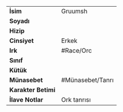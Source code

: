 |  |  |
  |---|---|
  | **İsim** | Gruumsh|
  | **Soyadı** | |
  | **Hizip** | |
  | **Cinsiyet** | Erkek|
  | **Irk** | #Race/Orc|
  | **Sınıf** | |
  | **Kütük** | |
  | **Münasebet** | #Münasebet/Tanrı|
  | **Karakter Betimi** | |
  | **İlave Notlar** | Ork tanrısı|
  